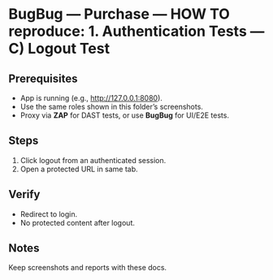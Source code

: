 ﻿# BugBug — Purchase — HOW TO reproduce: 1. Authentication Tests — C) Logout Test

## Prerequisites

- App is running (e.g., http://127.0.0.1:8080).
- Use the same roles shown in this folder’s screenshots.
- Proxy via **ZAP** for DAST tests, or use **BugBug** for UI/E2E tests.

## Steps

1. Click logout from an authenticated session.
2. Open a protected URL in same tab.

## Verify

- Redirect to login.
- No protected content after logout.

## Notes

Keep screenshots and reports with these docs.


